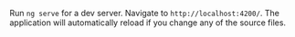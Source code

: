 Run `ng serve` for a dev server. Navigate to `http://localhost:4200/`. The application will automatically reload if you change any of the source files.

